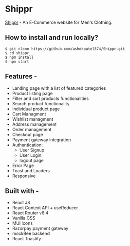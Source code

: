 # Shippr

[Shippr](https://shippr-ashok.netlify.app/) - An E-Commerce website for Men's Clothing.

## How to install and run locally?

```
$ git clone https://github.com/ashokpatel574/Shippr.git
$ cd shippr
$ npm install
$ npm start
```

## Features -

- Landing page with a list of featured categories
- Product listing page
- Filter and sort products functionalities
- Search product functionality
- Individual product page
- Cart Managment
- Wishlist managment
- Address management
- Order management
- Checkout page
- Payment gateway integration
- Authentication:
  - User Signup
  - User Login
  - logout page
- Error Page
- Toast and Loaders
- Responsive

## Built with -

- React JS
- React Context API + useReducer
- React Router v6.4
- Vanilla CSS
- MUI Icons
- Razorpay payment gateway
- mockBee backend
- React Toastify
